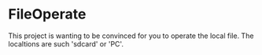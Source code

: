 # FileOperate
  This project is wanting to be convinced for you to operate the local file. The localtions are such  'sdcard' or 'PC'.
